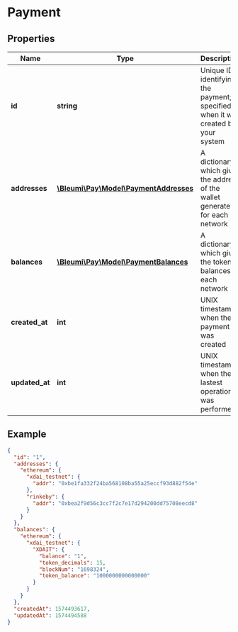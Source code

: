# Payment

## Properties
Name | Type | Description | Notes
------------ | ------------- | ------------- | -------------
**id** | **string** | Unique ID identifying the payment; specified when it was created by your system | 
**addresses** | [**\Bleumi\Pay\Model\PaymentAddresses**](PaymentAddresses.md) | A dictionary which gives the address of the wallet generated for each network | 
**balances** | [**\Bleumi\Pay\Model\PaymentBalances**](PaymentBalances.md) | A dictionary which gives the token balances in each network | 
**created_at** | **int** | UNIX timestamp when the payment was created | 
**updated_at** | **int** | UNIX timestamp when the lastest operation was performed | 



## Example

```json
{
  "id": "1",
  "addresses": {
    "ethereum": {
      "xdai_testnet": {
        "addr": "0xbe1fa332f24ba568108ba55a25eccf93d882f54e"
      },
      "rinkeby": {
        "addr": "0xbea2f9d56c3cc7f2c7e17d294200dd75708eecd8"
      }
    }
  },
  "balances": {
    "ethereum": {
      "xdai_testnet": {
        "XDAIT": {
          "balance": "1",
          "token_decimals": 15,
          "blockNum": "1698324",
          "token_balance": "1000000000000000"
        }
      }
    }
  },
  "createdAt": 1574493617,
  "updatedAt": 1574494588
}
```